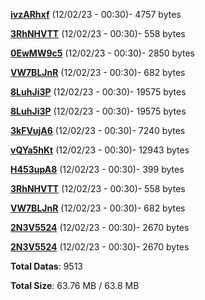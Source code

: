 [**ivzARhxf**](/data/ivzARhxf.txt) (12/02/23 - 00:30)- 4757 bytes

[**3RhNHVTT**](/data/3RhNHVTT.txt) (12/02/23 - 00:30)- 558 bytes

[**0EwMW9c5**](/data/0EwMW9c5.txt) (12/02/23 - 00:30)- 2850 bytes

[**VW7BLJnR**](/data/VW7BLJnR.txt) (12/02/23 - 00:30)- 682 bytes

[**8LuhJi3P**](/data/8LuhJi3P.txt) (12/02/23 - 00:30)- 19575 bytes

[**8LuhJi3P**](/data/8LuhJi3P.txt) (12/02/23 - 00:30)- 19575 bytes

[**3kFVujA6**](/data/3kFVujA6.txt) (12/02/23 - 00:30)- 7240 bytes

[**vQYa5hKt**](/data/vQYa5hKt.txt) (12/02/23 - 00:30)- 12943 bytes

[**H453upA8**](/data/H453upA8.txt) (12/02/23 - 00:30)- 399 bytes

[**3RhNHVTT**](/data/3RhNHVTT.txt) (12/02/23 - 00:30)- 558 bytes

[**VW7BLJnR**](/data/VW7BLJnR.txt) (12/02/23 - 00:30)- 682 bytes

[**2N3V5524**](/data/2N3V5524.txt) (12/02/23 - 00:30)- 2670 bytes

[**2N3V5524**](/data/2N3V5524.txt) (12/02/23 - 00:30)- 2670 bytes

**Total Datas**: 9513

**Total Size**: 63.76 MB / 63.8 MB